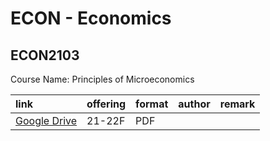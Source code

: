 # ECON -  Economics

## ECON2103

Course Name: Principles of Microeconomics

| link                                                                                                 | offering   | format   | author   | remark   |
|:-----------------------------------------------------------------------------------------------------|:-----------|:---------|:---------|:---------|
| [Google Drive](https://drive.google.com/drive/folders/1bQKncEIUhe2tj0IAuqkABFw-RTGEZ3uP?usp=sharing) | 21-22F     | PDF      |          |          |
